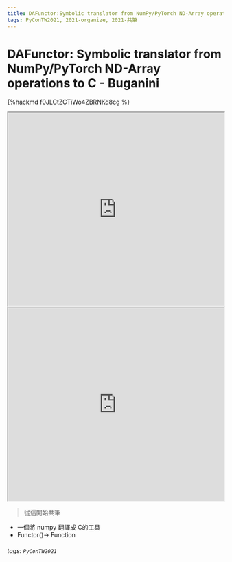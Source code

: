 ```yaml
---
title: DAFunctor:Symbolic translator from NumPy/PyTorch ND-Array operations to C - Buganini
tags: PyConTW2021, 2021-organize, 2021-共筆
---
```


# DAFunctor: Symbolic translator from NumPy/PyTorch ND-Array operations to C - Buganini

{%hackmd f0JLCtZCTiWo4ZBRNKd8cg %}

<iframe src="https://app.sli.do/event/bsomdb51" height=450 width=100%></iframe>

<iframe src="https://wall.sli.do/event/bsomdb51?section=d6f0ce53-2d4f-44bf-8164-0cc1200671fe" height=450 width=100%></iframe>

> 從這開始共筆
* 一個將 numpy 翻譯成 C的工具
* Functor()-> Function


###### tags: `PyConTW2021`